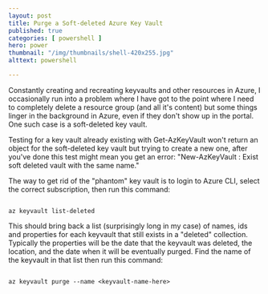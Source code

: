 ```yaml
---
layout: post
title: Purge a Soft-deleted Azure Key Vault
published: true 
categories: [ powershell ]
hero: power
thumbnail: "/img/thumbnails/shell-420x255.jpg"
alttext: powershell

---
```


Constantly creating and recreating keyvaults and other resources in Azure, I occasionally run into a problem where I have got to the point where I need to completely delete a resource group (and 
all it's content) but some things linger in the background in Azure, even if they don't show up in the portal. One such case is a soft-deleted key vault. 

Testing for a key vault already existing with Get-AzKeyVault won't return an object for the soft-deleted key vault but trying to create a new one, after you've done this test might mean you get 
an error: "New-AzKeyVault : Exist soft deleted vault with the same name." 

The way to get rid of the "phantom" key vault is to login to Azure CLI, select the correct subscription, then run this command:

```

az keyvault list-deleted

```

This should bring back a list (surprisingly long in my case) of names, ids and properties for each keyvault that still exists in a "deleted" collection. Typically the properties will be the date 
that the keyvault was deleted, the location, and the date when it will be eventually purged. Find the name of the keyvault in that list 
then run this command:

```

az keyvault purge --name <keyvault-name-here>

```
